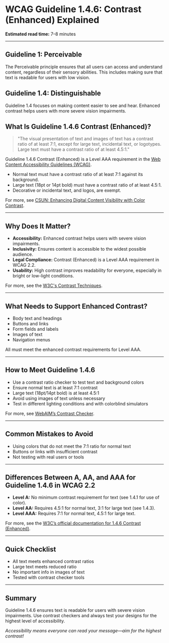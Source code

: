 <!--
title: 1.4.6 - Contrast (Enhanced)
series: Making the Web Accessible for All
description: A practical guide to WCAG Guideline 1.4.6 (Contrast Enhanced)—what it means, why it matters, and how to ensure text is readable for users with low vision.
keywords: wcag 1.4.6, contrast enhanced, accessibility, web standards, color contrast, low vision
image: WCAG-Series-1.4.6.png
imageAlt: Blue text on yellow background saying, "Web Content Accessibiilty Guiedlines (WCAG) 1.4.6 Explained, Contrast (Enhanced)"
status: published
date: 2025-07-01
excerpt: This guideline ensures text is readable for users with low vision by enhancing contrast.
next: /wcag/WCAG-Guideline-1-4-7-Low-or-No-Background-Audio-Explained, Guideline 1.4.7 - Low or No Background Audio
previous: /wcag/WCAG-Guideline-1-4-5-Images-of-Text-Explained, Guideline 1.4.5 - Images of Text
-->

# **WCAG Guideline 1.4.6: Contrast (Enhanced) Explained**

**Estimated read time:** 7–8 minutes

---

## **Guideline 1: Perceivable**

The Perceivable principle ensures that all users can access and understand content, regardless of their sensory abilities. This includes making sure that text is readable for users with low vision.

## **Guideline 1.4: Distinguishable**

Guideline 1.4 focuses on making content easier to see and hear. Enhanced contrast helps users with more severe vision impairments.

## **What Is Guideline 1.4.6 Contrast (Enhanced)?**

<!-- [Illustration: Text with extremely high contrast (white on black, black on white)] -->

> "The visual presentation of text and images of text has a contrast ratio of at least 7:1, except for large text, incidental text, or logotypes. Large text must have a contrast ratio of at least 4.5:1."

Guideline 1.4.6 Contrast (Enhanced) is a Level AAA requirement in the [Web Content Accessibility Guidelines (WCAG)](https://www.w3.org/WAI/WCAG22/quickref/#contrast-enhanced).

- Normal text must have a contrast ratio of at least 7:1 against its background.
- Large text (18pt or 14pt bold) must have a contrast ratio of at least 4.5:1.
- Decorative or incidental text, and logos, are exempt.

For more, see [CSUN: Enhancing Digital Content Visibility with Color Contrast](https://news.csun.edu/accessibility/enhancing-digital-content-visibility-with-color-contrast/).

---

## **Why Does It Matter?**

<!-- [Infographic: Pie chart showing prevalence of low vision, icons for glasses, and a warning sign for poor contrast] -->

- **Accessibility:** Enhanced contrast helps users with severe vision impairments.
- **Inclusivity:** Ensures content is accessible to the widest possible audience.
- **Legal Compliance:** Contrast (Enhanced) is a Level AAA requirement in WCAG 2.2.
- **Usability:** High contrast improves readability for everyone, especially in bright or low-light conditions.

For more, see the [W3C's Contrast Techniques](https://www.w3.org/WAI/WCAG22/Techniques/general/G17).

---

## **What Needs to Support Enhanced Contrast?**

<!-- [Grid: Text, buttons, links, form fields, all with very high contrast examples] -->

- Body text and headings
- Buttons and links
- Form fields and labels
- Images of text
- Navigation menus

All must meet the enhanced contrast requirements for Level AAA.

---

## **How to Meet Guideline 1.4.6**

<!-- [Side-by-side: Button with 7:1 contrast vs. button with lower contrast] -->

- Use a contrast ratio checker to test text and background colors
- Ensure normal text is at least 7:1 contrast
- Large text (18pt/14pt bold) is at least 4.5:1
- Avoid using images of text unless necessary
- Test in different lighting conditions and with colorblind simulators

For more, see [WebAIM’s Contrast Checker](https://webaim.org/resources/contrastchecker/).

---

## **Common Mistakes to Avoid**

<!-- [Do/Don't graphic: Left side with readable, high-contrast text, right side with faint, low-contrast text] -->

- Using colors that do not meet the 7:1 ratio for normal text
- Buttons or links with insufficient contrast
- Not testing with real users or tools

---

## **Differences Between A, AA, and AAA for Guideline 1.4.6 in WCAG 2.2**

<!-- [Infographic: Three columns labeled A, AA, AAA with example requirements for each] -->

- **Level A:** No minimum contrast requirement for text (see 1.4.1 for use of color).
- **Level AA:** Requires 4.5:1 for normal text, 3:1 for large text (see 1.4.3).
- **Level AAA:** Requires 7:1 for normal text, 4.5:1 for large text.

For more, see the [W3C’s official documentation for 1.4.6 Contrast (Enhanced)](https://www.w3.org/WAI/WCAG22/Understanding/contrast-enhanced.html).

---

## **Quick Checklist**

<!-- [Checklist graphic: Icons for text, buttons, links, and contrast checker] -->

- All text meets enhanced contrast ratios
- Large text meets reduced ratio
- No important info in images of text
- Tested with contrast checker tools

---

## **Summary**

<!-- [Illustration: User reading very high-contrast text on a web page] -->

Guideline 1.4.6 ensures text is readable for users with severe vision impairments. Use contrast checkers and always test your designs for the highest level of accessibility.

*Accessibility means everyone can read your message—aim for the highest contrast!*
